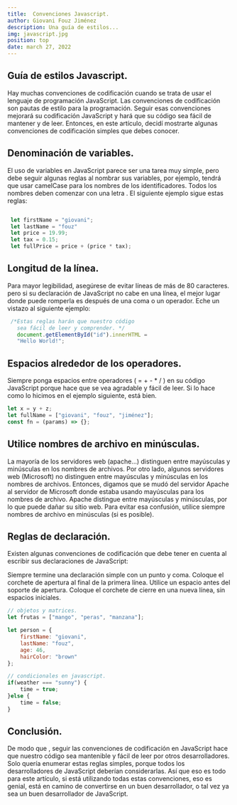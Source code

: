 ```yaml
---
title:  Convenciones Javascript. 
author: Giovani Fouz Jiménez
description: Una guía de estilos...
img: javascript.jpg
position: top
date: march 27, 2022
---
```


## Guía de estilos Javascript.
Hay muchas convenciones de codificación cuando se trata de usar el
lenguaje de programación JavaScript. Las convenciones de codificación
son pautas de estilo para la programación. Seguir esas convenciones
mejorará su codificación JavaScript y hará que su código sea fácil de
mantener y de leer. Entonces, en este artículo, decidí mostrarte
algunas convenciones de codificación simples que debes conocer.

## Denominación de variables.
El uso de variables en JavaScript parece ser una tarea muy simple,
pero debe seguir algunas reglas al nombrar sus variables, por ejemplo,
tendrá que usar camelCase para los nombres de los identificadores.
Todos los nombres deben comenzar con una letra . El siguiente ejemplo
sigue estas reglas:

```js

 let firstName = "giovani";
 let lastName = "fouz"
 let price = 19.99;
 let tax = 0.15;
 let fullPrice = price + (price * tax);

```
## Longitud de la línea.
Para mayor legibilidad, asegúrese de evitar líneas de más de 80
caracteres. pero si su declaración de JavaScript no cabe en una línea,
el mejor lugar donde puede romperla es después de una coma o un
operador. Eche un vistazo al siguiente ejemplo:

```js
 /*Estas reglas harán que nuestro código
   sea fácil de leer y comprender. */
   document.getElementById("id").innerHTML = 
   "Hello World!";  

```
## Espacios alrededor de los operadores.
Siempre ponga espacios entre operadores ( = + - * / ) en su código
JavaScript porque hace que se vea agradable y fácil de leer. Si lo
hace como lo hicimos en el ejemplo siguiente, está bien.
```js
let x = y + z;
let fullName = ["giovani", "fouz", "jiménez"];
const fn = (params) => {};

```
## Utilice nombres de archivo en minúsculas.
La mayoría de los servidores web (apache…) distinguen entre mayúsculas
y minúsculas en los nombres de archivos. Por otro lado, algunos
servidores web (Microsoft) no distinguen entre mayúsculas y minúsculas
en los nombres de archivos. Entonces, digamos que se mudó del servidor
Apache al servidor de Microsoft donde estaba usando mayúsculas para
los nombres de archivo. Apache distingue entre mayúsculas y
minúsculas, por lo que puede dañar su sitio web. Para evitar esa
confusión, utilice siempre nombres de archivo en minúsculas (si es
posible).

## Reglas de declaración.
Existen algunas convenciones de codificación que debe tener en cuenta
al escribir sus declaraciones de JavaScript:

Siempre termine una declaración simple con un punto y coma.
Coloque el corchete de apertura al final de la primera línea.
Utilice un espacio antes del soporte de apertura.
Coloque el corchete de cierre en una nueva línea, sin espacios iniciales.

```js
// objetos y matrices.
let frutas = ["mango", "peras", "manzana"];

let person = {
    firstName: "giovani",
    lastName: "fouz",
    age: 46,
    hairColor: "brown"
};

```

```js
// condicionales en javascript.
if(weather === "sunny") {
    time = true;
}else {
    time = false;
}

```
## Conclusión.
De modo que , seguir las convenciones de codificación en JavaScript
hace que nuestro código sea mantenible y fácil de leer por otros
desarrolladores. Solo quería enumerar estas reglas simples, porque
todos los desarrolladores de JavaScript deberían considerarlas. Así
que eso es todo para este artículo, si está utilizando todas estas
convenciones, eso es genial, está en camino de convertirse en un buen
desarrollador, o tal vez ya sea un buen desarrollador de JavaScript.